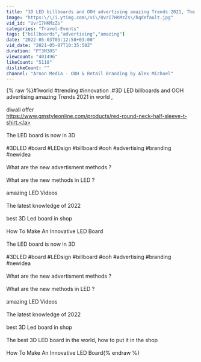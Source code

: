```yaml
---
title: "3D LED billboards and OOH advertising amazing Trends 2021, The best 3D LED board in the world"
image: "https:\/\/i.ytimg.com\/vi\/UvrI7HKMzZs\/hqdefault.jpg"
vid_id: "UvrI7HKMzZs"
categories: "Travel-Events"
tags: ["billboards","advertising","amazing"]
date: "2022-05-03T03:12:58+03:00"
vid_date: "2021-05-07T10:35:50Z"
duration: "PT3M38S"
viewcount: "401496"
likeCount: "5118"
dislikeCount: ""
channel: "Arnon Media - OOH & Retail Branding by Alex Michael"
---
```

{% raw %}#1world  #trending #innovation .#3D LED billboards and OOH advertising amazing Trends 2021 in world ,<br /><br />diwali offer <br /><a rel="nofollow" target="blank" href="https://www.gmstyleonline.com/products/red-round-neck-half-sleeve-t-shirt.">https://www.gmstyleonline.com/products/red-round-neck-half-sleeve-t-shirt.</a>  <br /><br />The LED board is now in 3D<br /><br />#3DLED #board #LEDsign #billboard #ooh #advertising #branding #newidea <br /><br />What are the new advertisment methods ?<br /><br />What are the new  methods in LED ?<br /><br />amazing LED Videos<br /><br />The latest knowledge of 2022<br /><br /> best 3D Led board in shop <br /><br />How To Make An Innovative LED Board<br /><br />The LED board is now in 3D<br /><br />#3DLED #board #LEDsign #billboard #ooh #advertising #branding #newidea <br /><br />What are the new advertisment methods ?<br /><br />What are the new  methods in LED ?<br /><br />amazing LED Videos<br /><br />The latest knowledge of 2022<br /><br /> best 3D Led board in shop <br /><br />The best 3D LED board in the world, how to put it in the shop<br /><br />How To Make An Innovative LED Board{% endraw %}
